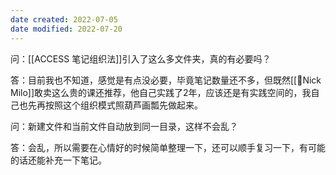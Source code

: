 ```yaml
---
date created: 2022-07-05
date modified: 2022-07-20
---
```


问：[[ACCESS 笔记组织法]]引入了这么多文件夹，真的有必要吗？

答：目前我也不知道，感觉是有点没必要，毕竟笔记数量还不多，但既然[[🧑Nick Milo]]敢卖这么贵的课还推荐，他自己实践了2年，应该还是有实践空间的，我自己也先再按照这个组织模式照葫芦画瓢先做起来。

问：新建文件和当前文件自动放到同一目录，这样不会乱？

答：会乱，所以需要在心情好的时候简单整理一下，还可以顺手复习一下，有可能的话还能补充一下笔记。
